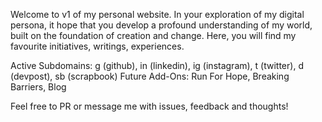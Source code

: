 Welcome to v1 of my personal website. In your exploration of my digital persona, it hope that you develop a profound understanding of my world, built on the foundation of creation and change. Here, you will find my favourite initiatives, writings, experiences.

Active Subdomains: g (github), in (linkedin), ig (instagram), t (twitter), d (devpost), sb (scrapbook)
Future Add-Ons: Run For Hope, Breaking Barriers, Blog

Feel free to PR or message me with issues, feedback and thoughts!